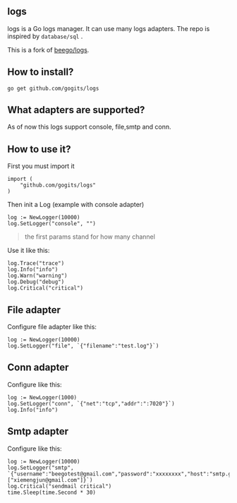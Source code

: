 ## logs

logs is a Go logs manager. It can use many logs adapters. The repo is inspired by `database/sql` .

This is a fork of [beego/logs](https://github.com/astaxie/beego/tree/master/logs).


## How to install?

	go get github.com/gogits/logs


## What adapters are supported?

As of now this logs support console, file,smtp and conn.


## How to use it?

First you must import it

	import (
		"github.com/gogits/logs"
	)

Then init a Log (example with console adapter)

	log := NewLogger(10000)
	log.SetLogger("console", "")	

> the first params stand for how many channel

Use it like this:	
	
	log.Trace("trace")
	log.Info("info")
	log.Warn("warning")
	log.Debug("debug")
	log.Critical("critical")


## File adapter

Configure file adapter like this:

	log := NewLogger(10000)
	log.SetLogger("file", `{"filename":"test.log"}`)


## Conn adapter

Configure like this:

	log := NewLogger(1000)
	log.SetLogger("conn", `{"net":"tcp","addr":":7020"}`)
	log.Info("info")


## Smtp adapter

Configure like this:

	log := NewLogger(10000)
	log.SetLogger("smtp", `{"username":"beegotest@gmail.com","password":"xxxxxxxx","host":"smtp.gmail.com:587","sendTos":["xiemengjun@gmail.com"]}`)
	log.Critical("sendmail critical")
	time.Sleep(time.Second * 30)
